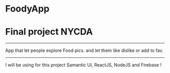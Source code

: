 # FoodyApp
# Final project NYCDA
________________________________________________________

App that let people explore Food pics. and let them like dislike or add to fav. 


_________________________________________________________

I will be using for this project Samantic UI, ReactJS, NodeJS and Firebase !
